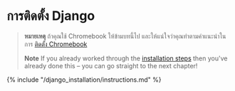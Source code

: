 # การติดตั้ง Django

> **หมายเหตุ** ถ้าคุณใช้ Chromebook ให้ข้ามบทนี้ไป และให้แน่ใจว่าคุณทำตามคำแนะนำในการ [ติดตั้ง Chromebook](../chromebook_setup/README.md)
> 
> **Note** If you already worked through the [installation steps](../installation/README.md) then you've already done this – you can go straight to the next chapter!

{% include "/django_installation/instructions.md" %}